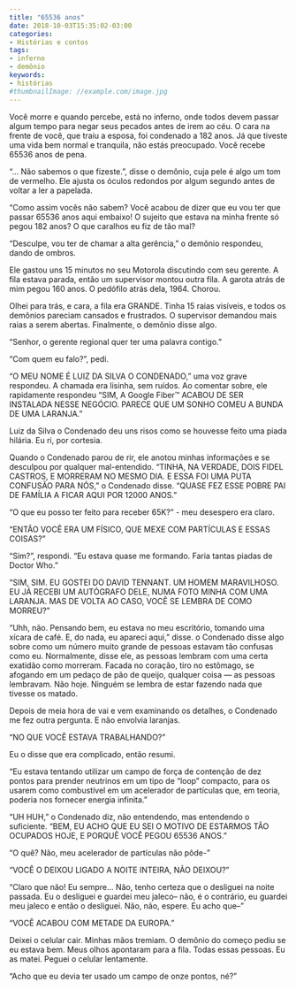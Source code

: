 ```yaml
---
title: "65536 anos"
date: 2018-10-03T15:35:02-03:00
categories:
- Histórias e contos
tags:
- inferno
- demônio
keywords:
- histórias
#thumbnailImage: //example.com/image.jpg
---
```


Você morre e quando percebe, está no inferno, onde todos devem passar algum tempo para negar seus pecados antes de irem ao céu. O cara na frente de você, que traiu a esposa, foi condenado a 182 anos. Já que tiveste uma vida bem normal e tranquila, não estás preocupado. Você recebe 65536 anos de pena.

“... Não sabemos o que fizeste.”, disse o demônio, cuja pele é algo um tom de vermelho. Ele ajusta os óculos redondos por algum segundo antes de voltar a ler a papelada.

“Como assim vocês não sabem? Você acabou de dizer que eu vou ter que passar 65536 anos aqui embaixo! O sujeito que estava na minha frente só pegou 182 anos? O que caralhos eu fiz de tão mal?

“Desculpe, vou ter de chamar a alta gerência,” o demônio respondeu, dando de ombros.

Ele gastou uns 15 minutos no seu Motorola discutindo com seu gerente. A fila estava parada, então um supervisor montou outra fila. A garota atrás de mim pegou 160 anos. O pedófilo atrás dela, 1964. Chorou.

Olhei para trás, e cara, a fila era GRANDE. Tinha 15 raias visíveis, e todos os demônios pareciam cansados e frustrados. O supervisor demandou mais raias a serem abertas. Finalmente, o demônio disse algo.

“Senhor, o gerente regional quer ter uma palavra contigo.”

“Com quem eu falo?”, pedi.

“O MEU NOME É LUIZ DA SILVA O CONDENADO,” uma voz grave respondeu. A chamada era lisinha, sem ruídos. Ao comentar sobre, ele rapidamente respondeu “SIM, A Google Fiber™ ACABOU DE SER INSTALADA NESSE NEGÓCIO. PARECE QUE UM SONHO COMEU A BUNDA DE UMA LARANJA.”

Luiz da Silva o Condenado deu uns risos como se houvesse feito uma piada hilária. Eu ri, por cortesia.

Quando o Condenado parou de rir, ele anotou minhas informações e se desculpou por qualquer mal-entendido. “TINHA, NA VERDADE, DOIS FIDEL CASTROS, E MORRERAM NO MESMO DIA. E ESSA FOI UMA PUTA CONFUSÃO PARA NÓS,” o Condenado disse. “QUASE FEZ ESSE POBRE PAI DE FAMÍLIA A FICAR AQUI POR 12000 ANOS.”

“O que eu posso ter feito para receber 65K?” - meu desespero era claro.

“ENTÃO VOCÊ ERA UM FÍSICO, QUE MEXE COM PARTÍCULAS E ESSAS COISAS?”

“Sim?”, respondi. “Eu estava quase me formando. Faria tantas piadas de Doctor Who.”

“SIM, SIM. EU GOSTEI DO DAVID TENNANT. UM HOMEM MARAVILHOSO. EU JÁ RECEBI UM AUTÓGRAFO DELE, NUMA FOTO MINHA COM UMA LARANJA. MAS DE VOLTA AO CASO, VOCÊ SE LEMBRA DE COMO MORREU?”

“Uhh, não. Pensando bem, eu estava no meu escritório, tomando uma xícara de café. E, do nada, eu apareci aqui,” disse. o Condenado disse algo sobre como um número muito grande de pessoas estavam tão confusas como eu. Normalmente, disse ele, as pessoas lembram com uma certa exatidão como morreram. Facada no coração, tiro no estômago, se afogando em um pedaço de pão de queijo, qualquer coisa — as pessoas lembravam. Não hoje. Ninguém se lembra de estar fazendo nada que tivesse os matado.

Depois de meia hora de vai e vem examinando os detalhes, o Condenado me fez outra pergunta. E não envolvia laranjas.

“NO QUE VOCÊ ESTAVA TRABALHANDO?”

Eu o disse que era complicado, então resumi.

“Eu estava tentando utilizar um campo de força de contenção de dez pontos para prender neutrinos em um tipo de “loop” compacto, para os usarem como combustível em um acelerador de partículas que, em teoria, poderia nos fornecer energia infinita.”

“UH HUH,” o Condenado diz, não entendendo, mas entendendo o suficiente. “BEM, EU ACHO QUE EU SEI O MOTIVO DE ESTARMOS TÃO OCUPADOS HOJE, E PORQUÊ VOCÊ PEGOU 65536 ANOS.”

“O quê? Não, meu acelerador de partículas não pôde-”

“VOCÊ O DEIXOU LIGADO A NOITE INTEIRA, NÃO DEIXOU?”

“Claro que não! Eu sempre... Não, tenho certeza que o desliguei na noite passada. Eu o desliguei e guardei meu jaleco– não, é o contrário, eu guardei meu jaleco e então o desliguei. Não, não, espere. Eu acho que–”

“VOCÊ ACABOU COM METADE DA EUROPA.”

Deixei o celular cair. Minhas mãos tremiam. O demônio do começo pediu se eu estava bem. Meus olhos apontaram para a fila. Todas essas pessoas. Eu as matei. Peguei o celular lentamente.

“Acho que eu devia ter usado um campo de onze pontos, né?”